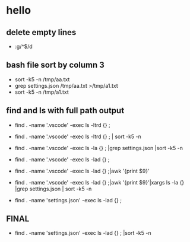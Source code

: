 # hello

## delete empty lines

- :g/^$/d

## bash file sort by  column 3

- sort -k5 -n /tmp/aa.txt
- grep settings.json /tmp/aa.txt  >/tmp/a1.txt
- sort -k5 -n /tmp/a1.txt

## find and ls with full path output

- find .  -name '.vscode'  -exec ls -ltrd {} \;
- find .  -name '.vscode'  -exec ls -ltrd {} \; | sort -k5 -n
- find .  -name '.vscode'  -exec ls -la {} \; |grep settings.json |sort -k5 -n
- find .  -name '.vscode'  -exec ls -lad {} \;

- find .  -name '.vscode'  -exec ls -lad {} \;|awk '{print $9}'

- find .  -name '.vscode'  -exec ls -lad {} \;|awk '{print $9}'|xargs ls -la {} |grep settings.json | sort -k5 -n

- find .  -name 'settings.json'  -exec ls -lad {} \;

## FINAL

- find .  -name 'settings.json'  -exec ls -lad {} \; |sort -k5 -n
